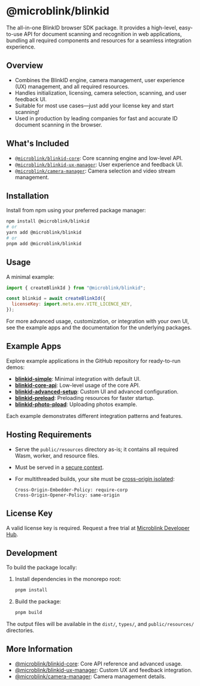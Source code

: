 # @microblink/blinkid

The all-in-one BlinkID browser SDK package. It provides a high-level, easy-to-use API for document scanning and recognition in web applications, bundling all required components and resources for a seamless integration experience.

## Overview

- Combines the BlinkID engine, camera management, user experience (UX) management, and all required resources.
- Handles initialization, licensing, camera selection, scanning, and user feedback UI.
- Suitable for most use cases—just add your license key and start scanning!
- Used in production by leading companies for fast and accurate ID document scanning in the browser.

## What's Included

- [`@microblink/blinkid-core`](https://www.npmjs.com/package/@microblink/blinkid-core): Core scanning engine and low-level API.
- [`@microblink/blinkid-ux-manager`](https://www.npmjs.com/package/@microblink/blinkid-ux-manager): User experience and feedback UI.
- [`@microblink/camera-manager`](https://www.npmjs.com/package/@microblink/camera-manager): Camera selection and video stream management.

## Installation

Install from npm using your preferred package manager:

```sh
npm install @microblink/blinkid
# or
yarn add @microblink/blinkid
# or
pnpm add @microblink/blinkid
```

## Usage

A minimal example:

```js
import { createBlinkId } from "@microblink/blinkid";

const blinkid = await createBlinkId({
  licenseKey: import.meta.env.VITE_LICENCE_KEY,
});
```

For more advanced usage, customization, or integration with your own UI, see the example apps and the documentation for the underlying packages.

## Example Apps

Explore example applications in the GitHub repository for ready-to-run demos:

- **[blinkid-simple](https://github.com/BlinkID/blinkid-web/tree/main/apps/examples/blinkid-simple)**: Minimal integration with default UI.
- **[blinkid-core-api](https://github.com/BlinkID/blinkid-web/tree/main/apps/examples/blinkid-core-api)**: Low-level usage of the core API.
- **[blinkid-advanced-setup](https://github.com/BlinkID/blinkid-web/tree/main/apps/examples/blinkid-advanced-setup)**: Custom UI and advanced configuration.
- **[blinkid-preload](https://github.com/BlinkID/blinkid-web/tree/main/apps/examples/blinkid-preload)**: Preloading resources for faster startup.
- **[blinkid-photo-pload](https://github.com/BlinkID/blinkid-web/tree/main/apps/examples/blinkid-photo-upload)**: Uploading photos example.

Each example demonstrates different integration patterns and features.

## Hosting Requirements

- Serve the `public/resources` directory as-is; it contains all required Wasm, worker, and resource files.
- Must be served in a [secure context](https://developer.mozilla.org/en-US/docs/Web/Security/Secure_Contexts).
- For multithreaded builds, your site must be [cross-origin isolated](https://web.dev/articles/why-coop-coep):

  ```
  Cross-Origin-Embedder-Policy: require-corp
  Cross-Origin-Opener-Policy: same-origin
  ```

## License Key

A valid license key is required. Request a free trial at [Microblink Developer Hub](https://account.microblink.com/signin).

## Development

To build the package locally:

1. Install dependencies in the monorepo root:

   ```sh
   pnpm install
   ```

2. Build the package:

   ```sh
   pnpm build
   ```

The output files will be available in the `dist/`, `types/`, and `public/resources/` directories.

## More Information

- [@microblink/blinkid-core](https://www.npmjs.com/package/@microblink/blinkid-core): Core API reference and advanced usage.
- [@microblink/blinkid-ux-manager](https://www.npmjs.com/package/@microblink/blinkid-ux-manager): Custom UX and feedback integration.
- [@microblink/camera-manager](https://www.npmjs.com/package/@microblink/camera-manager): Camera management details.
